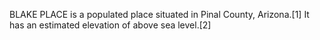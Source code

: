 BLAKE PLACE is a populated place situated in Pinal County, Arizona.[1] It has an estimated elevation of above sea level.[2]
